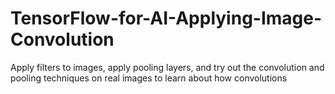 # TensorFlow-for-AI-Applying-Image-Convolution
  Apply filters to images, apply pooling layers, and try out the convolution and pooling techniques on real images to learn about how convolutions
